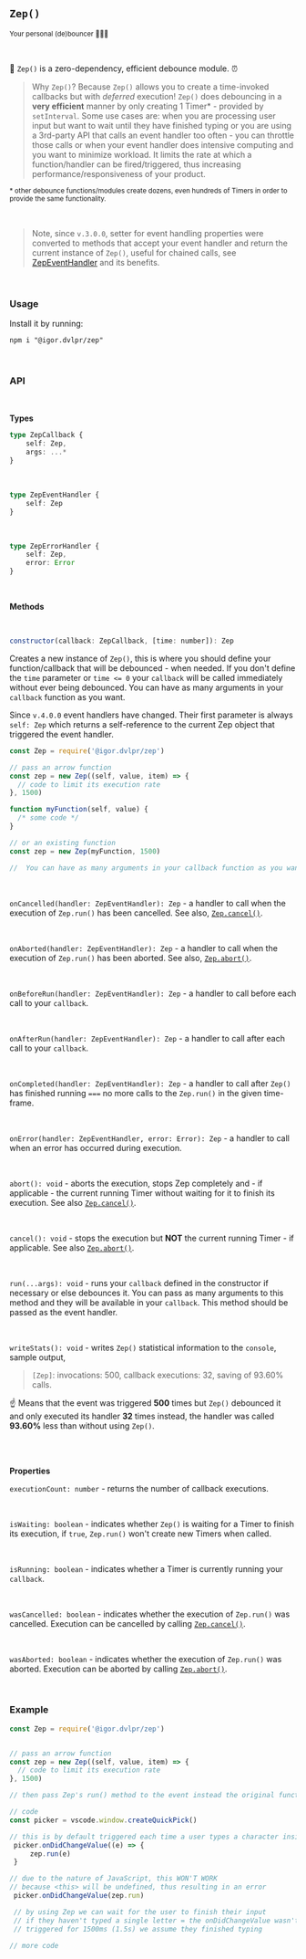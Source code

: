 ## `Zep()`

<sub>Your personal (de)bouncer 💪🦸‍♂️</sub>

<br>

🧠 `Zep()` is a zero-dependency, efficient debounce module. ⏰

> Why `Zep()`? Because `Zep()` allows you to create a time-invoked callbacks but with _deferred_ execution! `Zep()` does debouncing in a **very efficient** manner by only creating 1 Timer\* - provided by `setInterval`. Some use cases are: when you are processing user input but want to wait until they have finished typing or you are using a 3rd-party API that calls an event handler too often - you can throttle those calls or when your event handler does intensive computing and you want to minimize workload. It limits the rate at which a function/handler can be fired/triggered, thus increasing performance/responsiveness of your product.

<sub>\* other debounce functions/modules create dozens, even hundreds of Timers in order to provide the same functionality.</sub>

<br>

> Note, since `v.3.0.0`, setter for event handling properties were converted to methods that accept your event handler and return the current instance of `Zep()`, useful for chained calls, see [ZepEventHandler](#zep-eventhandler) and its benefits.

<br>

### Usage

Install it by running:

```shell
npm i "@igor.dvlpr/zep"
```

<br>

### API

<br>

**Types**

```ts
type ZepCallback {
	self: Zep,
	args: ...*
}
```

<br>

<a id="zep-eventhandler"></a>

```ts
type ZepEventHandler {
	self: Zep
}
```

<br>

```ts
type ZepErrorHandler {
	self: Zep,
	error: Error
}
```

<br>

**Methods**

<br>

```js
constructor(callback: ZepCallback, [time: number]): Zep
```

Creates a new instance of `Zep()`, this is where you should define your function/callback that will be debounced - when needed. If you don't define the `time` parameter or `time <= 0` your `callback` will be called immediately without ever being debounced. You can have as many arguments in your `callback` function as you want.

Since `v.4.0.0` event handlers have changed. Their first parameter is always `self: Zep` which returns a self-reference to the current Zep object that triggered the event handler.

```js
const Zep = require('@igor.dvlpr/zep')

// pass an arrow function
const zep = new Zep((self, value, item) => {
  // code to limit its execution rate
}, 1500)

function myFunction(self, value) {
  /* some code */
}

// or an existing function
const zep = new Zep(myFunction, 1500)

//  You can have as many arguments in your callback function as you want.
```

 <br>

`onCancelled(handler: ZepEventHandler): Zep` - a handler to call when the execution of `Zep.run()` has been cancelled. See also, [`Zep.cancel()`](#zep-cancel).

<br>

`onAborted(handler: ZepEventHandler): Zep` - a handler to call when the execution of `Zep.run()` has been aborted. See also, [`Zep.abort()`](#zep-abort).

<br>

`onBeforeRun(handler: ZepEventHandler): Zep` - a handler to call before each call to your `callback`.

<br>

`onAfterRun(handler: ZepEventHandler): Zep` - a handler to call after each call to your `callback`.

<br>

`onCompleted(handler: ZepEventHandler): Zep` - a handler to call after `Zep()` has finished running `===` no more calls to the `Zep.run()` in the given time-frame.

<br>

`onError(handler: ZepEventHandler, error: Error): Zep` - a handler to call when an error has occurred during execution.

<br>

<a id="zep-abort"></a>

`abort(): void` - aborts the execution, stops Zep completely and - if applicable - the current running Timer without waiting for it to finish its execution. See also [`Zep.cancel()`](#zep-cancel).

<br>

<a id="zep-cancel"></a>

`cancel(): void` - stops the execution but **NOT** the current running Timer - if applicable. See also [`Zep.abort()`](#zep-abort).

<br>

`run(...args): void` - runs your `callback` defined in the constructor if necessary or else debounces it. You can pass as many arguments to this method and they will be available in your `callback`. This method should be passed as the event handler.

<br>

`writeStats(): void` - writes `Zep()` statistical information to the `console`, sample output,

> `[Zep]`: invocations: 500, callback executions: 32, saving of 93.60% calls.

☝ Means that the event was triggered **500** times but `Zep()` debounced it and only executed its handler **32** times instead, the handler was called **93.60%** less than without using `Zep()`.

<br>
<br>

**Properties**

`executionCount: number` - returns the number of callback executions.

<br>

`isWaiting: boolean` - indicates whether `Zep()` is waiting for a Timer to finish its execution, if `true`, `Zep.run()` won't create new Timers when called.

<br>

`isRunning: boolean` - indicates whether a Timer is currently running your `callback`.

<br>

`wasCancelled: boolean` - indicates whether the execution of `Zep.run()` was cancelled. Execution can be cancelled by calling [`Zep.cancel()`](#zep-cancel).

<br>

`wasAborted: boolean` - indicates whether the execution of `Zep.run()` was aborted. Execution can be aborted by calling [`Zep.abort()`](#zep-abort).

<br>

### Example

```js
const Zep = require('@igor.dvlpr/zep')


// pass an arrow function
const zep = new Zep((self, value, item) => {
  // code to limit its execution rate
}, 1500)

// then pass Zep's run() method to the event instead the original function

// code
const picker = vscode.window.createQuickPick()

// this is by default triggered each time a user types a character inside the QuickPick
 picker.onDidChangeValue((e) => {
	 zep.run(e)
 }

// due to the nature of JavaScript, this WON'T WORK
// because <this> will be undefined, thus resulting in an error
 picker.onDidChangeValue(zep.run)

 // by using Zep we can wait for the user to finish their input
 // if they haven't typed a single letter = the onDidChangeValue wasn't
 // triggered for 1500ms (1.5s) we assume they finished typing

// more code
```
